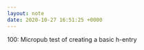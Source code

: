 ```yaml
---
layout: note
date: 2020-10-27 16:51:25 +0000
---
```


100: Micropub test of creating a basic h-entry
